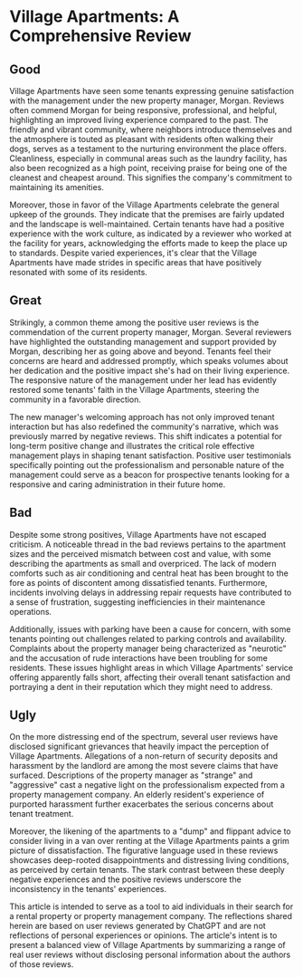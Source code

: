 # Village Apartments: A Comprehensive Review

## Good
Village Apartments have seen some tenants expressing genuine satisfaction with the management under the new property manager, Morgan. Reviews often commend Morgan for being responsive, professional, and helpful, highlighting an improved living experience compared to the past. The friendly and vibrant community, where neighbors introduce themselves and the atmosphere is touted as pleasant with residents often walking their dogs, serves as a testament to the nurturing environment the place offers. Cleanliness, especially in communal areas such as the laundry facility, has also been recognized as a high point, receiving praise for being one of the cleanest and cheapest around. This signifies the company's commitment to maintaining its amenities.

Moreover, those in favor of the Village Apartments celebrate the general upkeep of the grounds. They indicate that the premises are fairly updated and the landscape is well-maintained. Certain tenants have had a positive experience with the work culture, as indicated by a reviewer who worked at the facility for years, acknowledging the efforts made to keep the place up to standards. Despite varied experiences, it's clear that the Village Apartments have made strides in specific areas that have positively resonated with some of its residents.

## Great
Strikingly, a common theme among the positive user reviews is the commendation of the current property manager, Morgan. Several reviewers have highlighted the outstanding management and support provided by Morgan, describing her as going above and beyond. Tenants feel their concerns are heard and addressed promptly, which speaks volumes about her dedication and the positive impact she's had on their living experience. The responsive nature of the management under her lead has evidently restored some tenants' faith in the Village Apartments, steering the community in a favorable direction.

The new manager's welcoming approach has not only improved tenant interaction but has also redefined the community's narrative, which was previously marred by negative reviews. This shift indicates a potential for long-term positive change and illustrates the critical role effective management plays in shaping tenant satisfaction. Positive user testimonials specifically pointing out the professionalism and personable nature of the management could serve as a beacon for prospective tenants looking for a responsive and caring administration in their future home.

## Bad
Despite some strong positives, Village Apartments have not escaped criticism. A noticeable thread in the bad reviews pertains to the apartment sizes and the perceived mismatch between cost and value, with some describing the apartments as small and overpriced. The lack of modern comforts such as air conditioning and central heat has been brought to the fore as points of discontent among dissatisfied tenants. Furthermore, incidents involving delays in addressing repair requests have contributed to a sense of frustration, suggesting inefficiencies in their maintenance operations.

Additionally, issues with parking have been a cause for concern, with some tenants pointing out challenges related to parking controls and availability. Complaints about the property manager being characterized as "neurotic" and the accusation of rude interactions have been troubling for some residents. These issues highlight areas in which Village Apartments' service offering apparently falls short, affecting their overall tenant satisfaction and portraying a dent in their reputation which they might need to address.

## Ugly
On the more distressing end of the spectrum, several user reviews have disclosed significant grievances that heavily impact the perception of Village Apartments. Allegations of a non-return of security deposits and harassment by the landlord are among the most severe claims that have surfaced. Descriptions of the property manager as "strange" and "aggressive" cast a negative light on the professionalism expected from a property management company. An elderly resident's experience of purported harassment further exacerbates the serious concerns about tenant treatment.

Moreover, the likening of the apartments to a "dump" and flippant advice to consider living in a van over renting at the Village Apartments paints a grim picture of dissatisfaction. The figurative language used in these reviews showcases deep-rooted disappointments and distressing living conditions, as perceived by certain tenants. The stark contrast between these deeply negative experiences and the positive reviews underscore the inconsistency in the tenants' experiences.

This article is intended to serve as a tool to aid individuals in their search for a rental property or property management company. The reflections shared herein are based on user reviews generated by ChatGPT and are not reflections of personal experiences or opinions. The article's intent is to present a balanced view of Village Apartments by summarizing a range of real user reviews without disclosing personal information about the authors of those reviews.